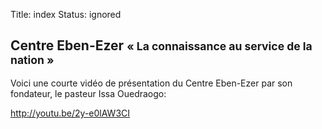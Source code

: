 Title: index
Status: ignored

Centre Eben-Ezer <small>« La connaissance au service de la nation »</small>
---------------------------------------------------------------------------

Voici une courte vidéo de présentation du Centre Eben-Ezer par son fondateur,
le pasteur Issa Ouedraogo:

http://youtu.be/2y-e0lAW3CI
